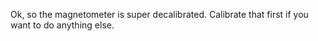 Ok, so the magnetometer is super decalibrated. Calibrate that first if you want to do anything else.
